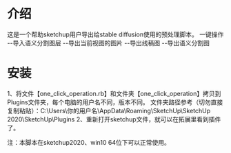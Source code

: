 # 介绍
这是一个帮助sketchup用户导出给stable diffusion使用的预处理脚本。
一键操作
--导入语义分割图层
--导出当前视图的图片
--导出线稿图
--导出语义分割图 

# 安装
1、将文件【one_click_operation.rb】和文件夹【one_click_operation】拷贝到Plugins文件夹，每个电脑的用户名不同，版本不同。
 文件夹路径参考（切勿直接复制粘贴）：C:\Users\你的用户名\AppData\Roaming\SketchUp\SketchUp 2020\SketchUp\Plugins
2、重新打开sketchup文件，就可以在拓展里看到插件了。

注：本脚本在sketchup2020、win10 64位下可以正常使用。

